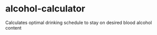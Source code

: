 alcohol-calculator
==================

Calculates optimal drinking schedule to stay on desired blood alcohol content
